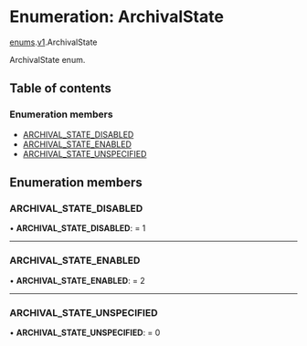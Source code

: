 # Enumeration: ArchivalState

[enums](../modules/proto.temporal.api.enums.md).[v1](../modules/proto.temporal.api.enums.v1.md).ArchivalState

ArchivalState enum.

## Table of contents

### Enumeration members

- [ARCHIVAL\_STATE\_DISABLED](proto.temporal.api.enums.v1.archivalstate.md#archival_state_disabled)
- [ARCHIVAL\_STATE\_ENABLED](proto.temporal.api.enums.v1.archivalstate.md#archival_state_enabled)
- [ARCHIVAL\_STATE\_UNSPECIFIED](proto.temporal.api.enums.v1.archivalstate.md#archival_state_unspecified)

## Enumeration members

### ARCHIVAL\_STATE\_DISABLED

• **ARCHIVAL\_STATE\_DISABLED**: = 1

___

### ARCHIVAL\_STATE\_ENABLED

• **ARCHIVAL\_STATE\_ENABLED**: = 2

___

### ARCHIVAL\_STATE\_UNSPECIFIED

• **ARCHIVAL\_STATE\_UNSPECIFIED**: = 0
